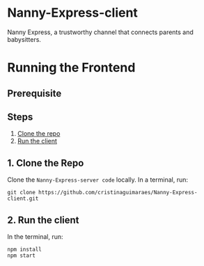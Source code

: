 # Nanny-Express-client

Nanny Express, a trustworthy channel that connects parents and babysitters.

# Running the Frontend

## Prerequisite

## Steps
  1. [Clone the repo](#1-clone-the-repo)
  2. [Run the client](#2-run-the-client)
  
 ## 1. Clone the Repo

Clone the `Nanny-Express-server code` locally. In a terminal, run:

  `git clone https://github.com/cristinaguimaraes/Nanny-Express-client.git`
  

## 2. Run the client

In the terminal, run:
```
npm install
npm start
```
